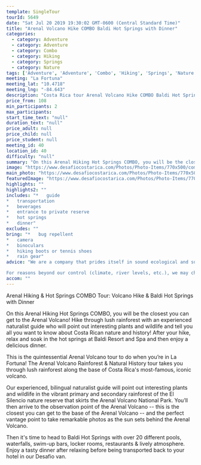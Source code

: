 ```yaml
---
template: SingleTour
tourId: 5649
date: "Sat Jul 20 2019 19:30:02 GMT-0600 (Central Standard Time)"
title: "Arenal Volcano Hike COMBO Baldi Hot Springs with Dinner"
categories: 
  - category: Adventure
  - category: Adventure
  - category: Combo
  - category: Hiking
  - category: Springs
  - category: Nature
tags: ['Adventure', 'Adventure', 'Combo', 'Hiking', 'Springs', 'Nature']
meeting: "La Fortuna"
meeting_lat: "10.4718"
meeting_lng: "-84.643"
description: "Costa Rica tour Arenal Volcano Hike COMBO Baldi Hot Springs with Dinner, id 5649"
price_from: 108
min_participants: 2
max_participants: 
start_time_text: "null"
duration_text: "null"
price_adult: null
price_child: null
price_student: null
meeting_id: 40
location_id: 40
difficulty: "null"
summary: "On this Arenal Hiking Hot Springs COMBO, you will be the closest you can get to the Arenal Volcano! Hike through lush rainforest with an experienced naturalist guide who will point out interesting plants and wildlife and tell you all you want to know about Costa Rican nature and history! After your hike, relax and soak in the hot springs at Baldi Resort and Spa and then enjoy a delicious dinner."
image: "https://www.desafiocostarica.com/Photos/Photo-Items/770x500/combo-tour---arenal---volcano-hike--baldi-hot-springs--dinner-6.jpg"
main_photo: "https://www.desafiocostarica.com/Photos/Photo-Items/770x500/combo-tour---arenal---volcano-hike--baldi-hot-springs--dinner-6.jpg"
featuredImage: "https://www.desafiocostarica.com/Photos/Photo-Items/770x500/combo-tour---arenal---volcano-hike--baldi-hot-springs--dinner-6.jpg"
highlights: ""
highlights2: ""
includes: "*   guide
*   transportation
*   beverages
*   entrance to private reserve
*   hot springs
*   dinner"
excludes: ""
bring: "*   bug repellent
*   camera
*   binoculars
*   hiking boots or tennis shoes
*   rain gear"
advice: "We are a company that prides itself in sound ecological and sustainable tourism practices. We adhere to Costa Rica National Park guidelines to stay on authorized paths and do not permit the extraction of plants or the feeding of wild animals.

For reasons beyond our control (climate, river levels, etc.), we may change to a more-suitable tour with an equal or similar adventure-appeal or offer other tour options so you don't miss out on a fun day in Costa Rica. We reserve the right to cancel a trip due to unfavorable conditions & will only run a tour according to our policies. Full refund is given if (on rare occasion) no tour is run. This adventure involves some inherent risk and physical exertion, so you must be in good physical conditions!"
accom: ""
---
```

Arenal Hiking & Hot Springs COMBO Tour: Volcano Hike & Baldi Hot Springs with Dinner

On this Arenal Hiking Hot Springs COMBO, you will be the closest you can get to the Arenal Volcano! Hike through lush rainforest with an experienced naturalist guide who will point out interesting plants and wildlife and tell you all you want to know about Costa Rican nature and history! After your hike, relax and soak in the hot springs at Baldi Resort and Spa and then enjoy a delicious dinner.

This is the quintessential Arenal Volcano tour to do when you’re in La Fortuna! The Arenal Volcano Rainforest & Natural History tour takes you through lush rainforest along the base of Costa Rica's most-famous, iconic volcano.

Our experienced, bilingual naturalist guide will point out interesting plants and wildlife in the vibrant primary and secondary rainforest of the El Silencio nature reserve that skirts the Arenal Volcano National Park. You’ll then arrive to the observation point of the Arenal Volcano -- this is the closest you can get to the base of the Arenal Volcano -- and the perfect vantage point to take remarkable photos as the sun sets behind the Arenal Volcano.

Then it's time to head to Baldi Hot Springs with over 20 different pools, waterfalls, swim-up bars, locker rooms, restaurants & lively atmosphere. Enjoy a tasty dinner after relaxing before being transported back to your hotel in our Desafio van.